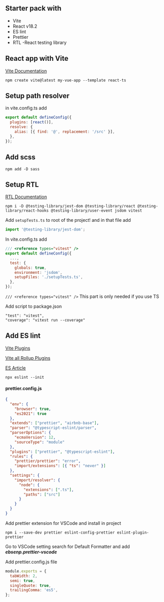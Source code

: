 ## Starter pack with 

- Vite
- React v18.2
- ES lint
- Prettier
- RTL -React testing library

## React app with Vite

[Vite Documentation](https://vitejs.dev/guide/)

```code
npm create vite@latest my-vue-app --template react-ts
```

## Setup path resolver

in vite.config.ts add

```js
export default defineConfig({
  plugins: [react()],
  resolve: {
    alias: [{ find: '@', replacement: '/src' }],
  },
});
```

## Add scss

```code
npm add -D sass
```

## Setup RTL

[RTL Documentation](https://testing-library.com/docs/react-testing-library/setup)

```code
npm i -D @testing-library/jest-dom @testing-library/react @testing-library/react-hooks @testing-library/user-event jsdom vitest
```

Add `setupTests.ts` to root of the project! and in that file add

```js
import '@testing-library/jest-dom';
```

In vite.config.ts add

```js
/// <reference types="vitest" />
export default defineConfig({
  ...,
  test: {
    globals: true,
    environment: 'jsdom',
    setupFiles: './setupTests.ts',
  },
});
```

`/// <reference types="vitest" />` This part is only needed if you use TS

Add script to package.json

```code
"test": "vitest",
"coverage": "vitest run --coverage"
```

## Add ES lint

[Vite Plugins](https://vitejs.dev/guide/api-plugin.html#rollup-plugin-compatibility)

[Vite all Rollup Plugins](https://vite-rollup-plugins.patak.dev/)

[ES Article](https://sourcelevel.io/blog/how-to-setup-eslint-and-prettier-on-node)

```console
npx eslint --init
```

#### prettier.config.js

```json
{
  "env": {
    "browser": true,
    "es2021": true
  },
  "extends": ["prettier", "airbnb-base"],
  "parser": "@typescript-eslint/parser",
  "parserOptions": {
    "ecmaVersion": 12,
    "sourceType": "module"
  },
  "plugins": ["prettier", "@typescript-eslint"],
  "rules": {
    "prettier/prettier": "error",
    "import/extensions": [{ "ts": "never" }]
  },
  "settings": {
    "import/resolver": {
      "node": {
        "extensions": [".ts"],
        "paths": ["src"]
      }
    }
  }
}
```

Add prettier extension for VSCode and install in project

```console
npm i --save-dev prettier eslint-config-prettier eslint-plugin-prettier
```

Go to VSCode setting search for Default Formatter and add **_ebsenp.prettier-vscode_**

Add prettier.config.js file

```js
module.exports = {
  tabWidth: 2,
  semi: true,
  singleQuote: true,
  trailingComma: 'es5',
};
```
